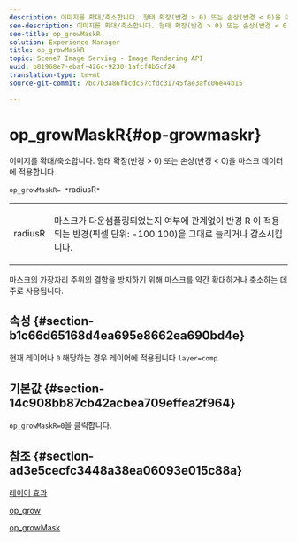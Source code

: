 ```yaml
---
description: 이미지를 확대/축소합니다. 형태 확장(반경 > 0) 또는 손상(반경 < 0)을 마스크 데이터에 적용합니다.
seo-description: 이미지를 확대/축소합니다. 형태 확장(반경 > 0) 또는 손상(반경 < 0)을 마스크 데이터에 적용합니다.
seo-title: op_growMaskR
solution: Experience Manager
title: op_growMaskR
topic: Scene7 Image Serving - Image Rendering API
uuid: b81968e7-ebaf-426c-9230-1afcf4b5cf24
translation-type: tm+mt
source-git-commit: 7bc7b3a86fbcdc57cfdc31745fae3afc06e44b15

---
```



# op_growMaskR{#op-growmaskr}

이미지를 확대/축소합니다. 형태 확장(반경 > 0) 또는 손상(반경 &lt; 0)을 마스크 데이터에 적용합니다.

`op_growMaskR= *`radiusR`*`

<table id="simpletable_3BAA4523D29E447FA7A4C9009B3E8344"> 
 <tr class="strow"> 
  <td class="stentry"> <p><span class="codeph"><span class="varname"> radiusR</span></span> </p> </td> 
  <td class="stentry"> <p>마스크가 다운샘플링되었는지 여부에 관계없이 반경 R <span class="codeph"><span class="varname"> 이</span></span> 적용되는 반경(픽셀 단위: -100.100)을 그대로 늘리거나 감소시킵니다. </p></td> 
 </tr> 
</table>

마스크의 가장자리 주위의 결함을 방지하기 위해 마스크를 약간 확대하거나 축소하는 데 주로 사용됩니다.

## 속성 {#section-b1c66d65168d4ea695e8662ea690bd4e}

현재 레이어나 `0` 해당하는 경우 레이어에 적용됩니다 `layer=comp`.

## 기본값 {#section-14c908bb87cb42acbea709effea2f964}

`op_growMaskR=0`을 클릭합니다.

## 참조 {#section-ad3e5cecfc3448a38ea06093e015c88a}

[레이어 효과](../../../../../is-api/http-ref/image-serving-api-ref/c-http-protocol-reference/c-syntax-and-features/r-layer-effects.md#reference-82a6b5311b3d4471ad2799adb3b2201c)

[op_grow](../../../../../is-api/http-ref/image-serving-api-ref/c-http-protocol-reference/c-command-reference/r-op-grow.md#reference-f95f3291c78c42b9a34b1b7e177e739a)

[op_growMask](../../../../../is-api/http-ref/image-serving-api-ref/c-http-protocol-reference/c-command-reference/r-op-growmask.md#reference-f0f9000af3ae43aba73d3ac1826710a1)

